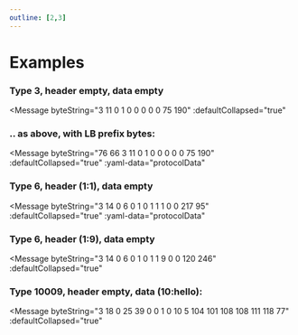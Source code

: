 ```yaml
---
outline: [2,3]
---
```


# Examples

### Type 3, header empty, data empty

<Message
    byteString="3 11 0 1 0 0 0 0 0 75 190"
    :defaultCollapsed="true"
></Message>

### .. as above, with LB prefix bytes:

<Message
    byteString="76 66 3 11 0 1 0 0 0 0 0 75 190"
    :defaultCollapsed="true"
:yaml-data="protocolData"
></Message>

### Type 6, header (1:1), data empty

<Message
    byteString="3 14 0 6 0 1 0 1 1 1 0 0 217 95"
    :defaultCollapsed="true"
:yaml-data="protocolData"
></Message>

### Type 6, header (1:9), data empty

<Message
    byteString="3 14 0 6 0 1 0 1 1 9 0 0 120 246"
    :defaultCollapsed="true"
></Message>

### Type 10009, header empty, data (10:hello):

<Message
    byteString="3 18 0 25 39 0 0 1 0 10 5 104 101 108 108 111 118 77"
    :defaultCollapsed="true"
></Message>
